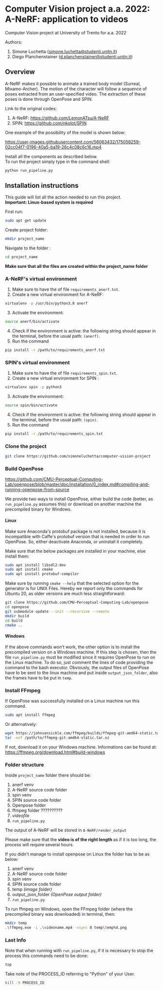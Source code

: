 # Computer Vision project a.a. 2022: A-NeRF: application to videos

Computer Vision project at University of Trento for a.a. 2022

Authors:
1. Simone Luchetta (simone.luchetta@studenti.unitn.it)
2. Diego Planchenstainer (d.planchenstainer@studenti.unitn.it)

## Overview

A-NeRF makes it possible to animate a trained body model (Surreal, Mixamo-Archer). The motion of the character will follow a sequence of poses extracted from an user-specified video. The extraction of these poses is done through OpenPose and SPIN.

Link to the original codes:
1. A-NeRF: https://github.com/LemonATsu/A-NeRF
2. SPIN: https://github.com/nkolot/SPIN

One example of the possibility of the model is shown below:

<!-- ![Alt Text](https://media.giphy.com/media/vFKqnCdLPNOKc/giphy.gif) -->

https://user-images.githubusercontent.com/56063432/175058259-02cc04f7-0196-40a5-ba19-26c4c08c6c16.mp4



Install all the components as described below.  
To run the project simply type in the command shell:
```bash
python run_pipeline.py
```

## Installation instructions
This guide will list all the action needed to run this project.  
**Important: Linux-based system is required**

First run:
```bash
sudo apt get update
```

Create project folder:
```bash
mkdir project_name
```
Navigate to the folder :
```bash
cd project_name
```

**Make sure that all the files are created within the project_name folder**

### A-NeRF's virtual environment

1. Make sure to have the of file `requirements_anerf.txt`.
2. Create a new virtual environment for A-NeRF: 
```bash
virtualenv -p /usr/bin/python3.8 anerf
```
3. Activate the environment: 
```bash
source anerf/bin/activate
```
4. Check if the environment is active: the following string should appear in the terminal, before the usual path: `(anerf)`.
5. Run the command 
```bash
pip install -r /path/to/requirements_anerf.txt
```

### SPIN's virtual environment

1. Make sure to have the of file `requirements_spin.txt`.
2. Create a new virtual environment for SPIN : 
```bash
virtualenv spin -p python3
```
3. Activate the environment: 
```bash
source spin/bin/activate
```
4. Check if the environment is active: the following string should appear in the terminal, before the usual path: `(spin)`.
5. Run the command
```bash
pip install -r /path/to/requirements_spin.txt
```

### Clone the project
```bash
git clone https://github.com/simoneluchetta/computer-vision-project
```


### Build OpenPose
https://github.com/CMU-Perceptual-Computing-Lab/openpose/blob/master/doc/installation/0_index.md#compiling-and-running-openpose-from-source

We provide two ways to install OpenPose, either build the code (better, as `run_pipeline.py` assumes this) or download on another machine the precompiled binary for Windows.

#### Linux
Make sure Anaconda's protobuf package is not installed, because it is incompatible with Caffe's protobuf version that is needed in order to run OpenPose. So, either deactivate Anaconda, or uninstall it completely.

Make sure that the below packages are installed in your machine, else install them:
```bash
sudo apt install libsdl2-dev
sudo apt install cmake
sudo apt install protobuf-compiler
```
Make sure by running `cmake --help` that the selected option for the generator is for UNIX Files. Hereby we report only the commands for Ubuntu 20, as older versions are much less straightforward:
```bash
git clone https://github.com/CMU-Perceptual-Computing-Lab/openpose
cd openpose
git submodule update --init --recursive --remote
mkdir build
cd build
cmake ..
```

#### Windows

If the above commands won't work, the other option is to install the precompiled version on a Windows machine.
If this step is chosen, then the file `run_pipeline.py` must be modified since it requires OpenPose to run on the Linux machine. To do so, just comment the lines of code providing the command to the bash executor. Obviously, the output files of OpenPose have to be sent to the linux machine and put inside `output_json_folder`, also the frames have to be put in `temp`.


### Install FFmpeg
If OpenPose was successfully installed on a Linux machine run this command.
```bash
sudo apt install ffmpeg
```  
Or alternatively:  

```bash
wget https://johnvansickle.com/ffmpeg/builds/ffmpeg-git-amd64-static.tar.xz
tar -xvf /path/to/ffmpeg-git-amd64-static.tar.xz
``` 

If not, download it on your Windows machine. Informations can be found at:
https://ffmpeg.org/download.html#build-windows

### Folder structure
Inside `project_name` folder there should be:
1. anerf venv
2. A-NeRF source code folder
3. spin venv
4. SPIN source code folder
5. Openpose folder
6. ffmpeg folder ??????????
7. *videofile*
8. `run_pipeline.py`

The output of A-NeRF will be stored in ```A-NeRF/render_output```

Please make sure that the **video is of the right length** as if it is too long, the process will require several hours.

If you didn't manage to install openpose on Linux the folder has to be as below:
1. anerf venv
2. A-NeRF source code folder
3. spin venv
4. SPIN source code folder
5. temp *(image folder)*
6. output_json_folder *(OpenPose output folder)*
7. `run_pipeline.py`

To run ffmpeg on Windows, open the FFmpeg folder (where the precompiled binary was downloaded) in terminal, then:
```bash
mkdir temp
.\ffmpeg.exe -i .\videoname.mp4 -vsync 0 temp\temp%d.png
```

### Last Info

Note that when running with `run_pipeline.py`, if it is necessary to stop the process this commands need to be done:
```bash
top
```

Take note of the PROCESS_ID referring to "Python" of your User.

```bash
kill -9 PROCESS_ID
```
